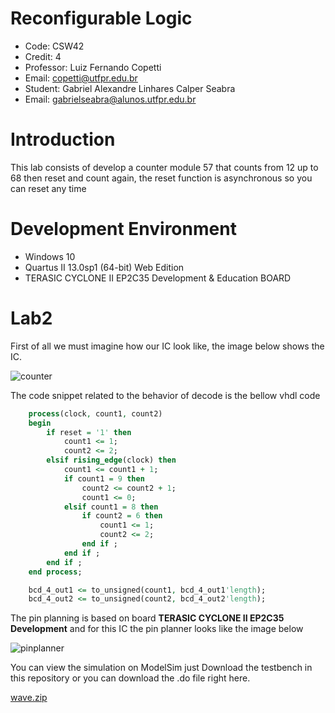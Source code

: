 # Reconfigurable Logic

- Code: CSW42
- Credit: 4
- Professor: Luiz Fernando Copetti
- Email: copetti@utfpr.edu.br
- Student: Gabriel Alexandre Linhares Calper Seabra
- Email: gabrielseabra@alunos.utfpr.edu.br




# Introduction
<p>This lab consists of develop a counter module 57 that counts from 12 up to 68 then reset and count again, the reset function is asynchronous so you can reset any time <p>

# Development Environment
- Windows 10
- Quartus II 13.0sp1 (64-bit) Web Edition
- TERASIC CYCLONE II EP2C35 Development & Education BOARD


# Lab2

First of all we must imagine how our IC look like, the image below shows the IC.

![counter](https://user-images.githubusercontent.com/48101913/164028414-9cc0080b-26c7-457e-979f-5f9ad4dcbfa5.jpg)

The code snippet related to the behavior of decode is the bellow vhdl code

```vhdl
    process(clock, count1, count2)
    begin
        if reset = '1' then
            count1 <= 1;
            count2 <= 2;
        elsif rising_edge(clock) then
            count1 <= count1 + 1;
            if count1 = 9 then
                count2 <= count2 + 1;
                count1 <= 0;
            elsif count1 = 8 then
                if count2 = 6 then
                    count1 <= 1;
                    count2 <= 2;
                end if ;
            end if ;
        end if ;
    end process;

    bcd_4_out1 <= to_unsigned(count1, bcd_4_out1'length);
    bcd_4_out2 <= to_unsigned(count2, bcd_4_out2'length);
```

The pin planning is based on board **TERASIC CYCLONE II EP2C35 Development** and for this IC the pin planner looks like the image below

![pinplanner](https://user-images.githubusercontent.com/48101913/164029227-0dea4445-76ad-447f-be01-7052c611c122.PNG)

You can view the simulation on ModelSim just Download the testbench in this repository or you can download the .do file right here.

[wave.zip](https://github.com/Calperxd/calperxd_CSW41/files/8354520/wave.zip)
